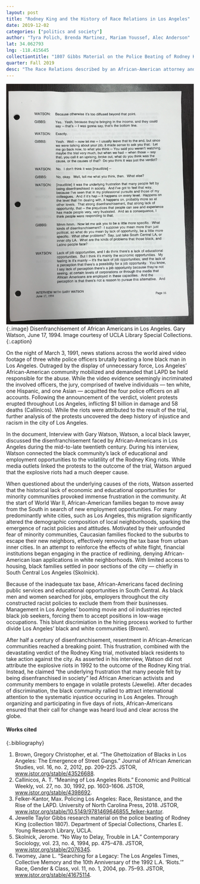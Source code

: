 ```yaml
---
layout: post
title: "Rodney King and the History of Race Relations in Los Angeles"
date: 2019-12-02
categories: ["politics and society"]
author: "Tyra Polich, Brenda Martinez, Mariam Youssef, Alec Anderson"
lat: 34.062793
lng: -118.415645
collectiontitle: "1807 Gibbs Material on the Police Beating of Rodney King, UCLA Library Special Collections"
quarter: Fall 2019
desc: "The Race Relations described by an African-American attorney and how it was impacted by the Rodney King trials. Interview on Rodney King and Race Relations in LA."
---
```


![A transcript of an interview conducted in 1994.](images/watson1.jpg)
   {:.image}
Disenfranchisement of African Americans in Los Angeles. Gary Watson, June  17, 1994. Image courtesy of UCLA Library Special Collections.
   {:.caption}
   
   On the night of March 3, 1991, news stations across the world aired video footage of three white police officers brutally beating a lone black man in Los Angeles. Outraged by the display of unnecessary force, Los Angeles’ African-American community mobilized and demanded that LAPD be held responsible for the abuse. While the video evidence seemingly incriminated the involved officers, the jury, comprised of twelve individuals — ten white, one Hispanic, and one Asian —  acquitted the four police officers on all accounts. Following the announcement of the verdict, violent protests erupted throughout Los Angeles, inflicting $1 billion in damage and 58 deaths (Callinicos). While the riots were attributed to the result of the trial, further analysis of the protests uncovered the deep history of injustice and racism in the city of Los Angeles. 

In the document, Interview with Gary Watson, Watson, a local black lawyer, discussed the disenfranchisement faced by African-Americans in Los Angeles during the mid-to-late twentieth century. During his interview, Watson connected the black community’s lack of educational and employment opportunities to the volatility of the Rodney King riots. While media outlets linked the protests to the outcome of the trial, Watson argued that the explosive riots had a much deeper cause. 

When questioned about the underlying causes of the riots, Watson asserted that the historical lack of economic and educational opportunities for minority communities provoked immense frustration in the community. At the start of World War II, African-American families began to move away from the South in search of new employment opportunities. For many predominantly white cities, such as Los Angeles, this migration significantly altered the demographic composition of local neighborhoods, sparking the emergence of racist policies and attitudes. Motivated by their unfounded fear of minority communities, Caucasian families flocked to the suburbs to escape their new neighbors, effectively removing the tax base from urban inner cities. In an attempt to reinforce the effects of white flight, financial institutions began engaging in the practice of redlining, denying African-American loan applications in white neighborhoods. With limited access to housing, black families settled in poor sections of the city — chiefly in South Central Los Angeles (Skolnick).

Because of the inadequate tax base, African-Americans faced declining public services and educational opportunities in South Central. As black men and women searched for jobs, employers throughout the city constructed racist policies to exclude them from their businesses. Management in Los Angeles’ booming movie and oil industries rejected black job seekers, forcing them to accept positions in low-wage occupations. This blunt discrimiation in the hiring process worked to further divide Los Angeles’ black and white communities (Brown). 

After half a century of disenfranchisement, resentment in African-American communities reached a breaking point. This frustration, combined with the devastating verdict of the Rodney King trial, motivated black residents to take action against the city. As asserted in his interview, Watson did not attribute the explosive riots in 1992 to the outcome of the Rodney King trial. Instead, he claimed  “the underlying frustration that many people felt by being disenfranchised in society” led African American activists and community members to engage in volatile protests (Jewelle). After decades of discrimination, the black community rallied to attract international attention to the systematic injustice occuring in Los Angeles. Through organizing and participating in five days of riots, African-Americans ensured that their call for change was heard loud and clear across the globe. 

#### Works cited

{:.bibliography}
1. Brown, Gregory Christopher, et al. “The Ghettoization of Blacks in Los Angeles: The Emergence of Street Gangs.” Journal of African American Studies, vol. 16, no. 2, 2012, pp. 209–225. JSTOR, www.jstor.org/stable/43526688.
2. Callinicos, A. T. “Meaning of Los Angeles Riots.” Economic and Political Weekly, vol. 27, no. 30, 1992, pp. 1603–1606. JSTOR, www.jstor.org/stable/4398692.
3. Felker-Kantor, Max. Policing Los Angeles: Race, Resistance, and the Rise of the LAPD. University of North Carolina Press, 2018. JSTOR, www.jstor.org/stable/10.5149/9781469646855_felker-kantor.
4. Jewelle Taylor Gibbs research material on the police beating of Rodney King (collection 1807). Department of Special Collections, Charles E. Young Research Library, UCLA.
5. Skolnick, Jerome. “No Way to Delay, Trouble in LA.” Contemporary Sociology, vol. 23, no. 4, 1994, pp. 475–478. JSTOR, www.jstor.org/stable/2076345.
6. Twomey, Jane L. “Searching for a Legacy: The Los Angeles Times, Collective Memory and the 10th Anniversary of the 1992 L.A. ‘Riots.’” Race, Gender & Class, vol. 11, no. 1, 2004, pp. 75–93. JSTOR, www.jstor.org/stable/41675114.



